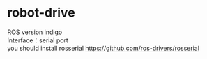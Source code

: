 # robot-drive
ROS version indigo  
Interface：serial port  
you should install rosserial https://github.com/ros-drivers/rosserial   

